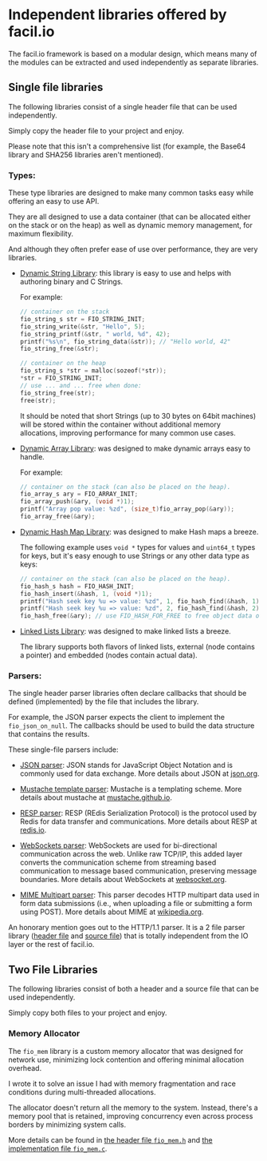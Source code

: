 # Independent libraries offered by facil.io 

The facil.io framework is based on a modular design, which means many of the modules can be extracted and used independently as separate libraries.

## Single file libraries

The following libraries consist of a single header file that can be used independently.

Simply copy the header file to your project and enjoy.

Please note that this isn't a comprehensive list (for example, the Base64 library and SHA256 libraries aren't mentioned).

### Types:

These type libraries are designed to make many common tasks easy while offering an easy to use API.

They are all designed to use a data container (that can be allocated either on the stack or on the heap) as well as dynamic memory management, for maximum flexibility.

And although they often prefer ease of use over performance, they are very libraries.

* [Dynamic String Library](lib/facil/core/types/fiobj/fio_string.h): this library is easy to use and helps with authoring binary and C Strings.

    For example:

    ```c
    // container on the stack
    fio_string_s str = FIO_STRING_INIT;
    fio_string_write(&str, "Hello", 5);
    fio_string_printf(&str, " world, %d", 42);
    printf("%s\n", fio_string_data(&str)); // "Hello world, 42"
    fio_string_free(&str);

    // container on the heap
    fio_string_s *str = malloc(sozeof(*str));
    *str = FIO_STRING_INIT;
    // use ... and ... free when done:
    fio_string_free(str);
    free(str);
    ```

    It should be noted that short Strings (up to 30 bytes on 64bit machines) will be stored within the container without additional memory allocations, improving performance for many common use cases.

* [Dynamic Array Library](lib/facil/core/types/fiobj/fio_array.h): was designed to make dynamic arrays easy to handle.

    For example:

    ```c
    // container on the stack (can also be placed on the heap).
    fio_array_s ary = FIO_ARRAY_INIT;
    fio_array_push(&ary, (void *)1);
    printf("Array pop value: %zd", (size_t)fio_array_pop(&ary));
    fio_array_free(&ary);
    ```

* [Dynamic Hash Map Library](lib/facil/core/types/fiobj/fio_hashmap.h): was designed to make Hash maps a breeze.

    The following example uses `void *` types for values and `uint64_t` types for keys, but it's easy enough to use Strings or any other data type as keys:

    ```c
    // container on the stack (can also be placed on the heap).
    fio_hash_s hash = FIO_HASH_INIT;
    fio_hash_insert(&hash, 1, (void *)1);
    printf("Hash seek key %u => value: %zd", 1, fio_hash_find(&hash, 1));
    printf("Hash seek key %u => value: %zd", 2, fio_hash_find(&hash, 2));
    fio_hash_free(&ary); // use FIO_HASH_FOR_FREE to free object data or custom keys.
    ```


* [Linked Lists Library](lib/facil/core/types/fiobj/fio_llist.h): was designed to make linked lists a breeze.

    The library supports both flavors of linked lists, external (node contains a pointer) and embedded (nodes contain actual data).

### Parsers:

The single header parser libraries often declare callbacks that should be defined (implemented) by the file that includes the library.

For example, the JSON parser expects the client to implement the `fio_json_on_null`. The callbacks should be used to build the data structure that contains the results.

These single-file parsers include:

* [JSON parser](lib/facil/core/types/fiobj/fio_json_parser.h): JSON stands for JavaScript Object Notation and is commonly used for data exchange. More details about JSON at [json.org](http://json.org).

* [Mustache template parser](lib/facil/core/types/fiobj/mustache_parser.h): Mustache is a templating scheme. More details about mustache at [mustache.github.io](http://mustache.github.io).

* [RESP parser](lib/facil/redis/resp_parser.h): RESP (REdis Serialization Protocol) is the protocol used by Redis for data transfer and communications. More details about RESP at [redis.io](https://redis.io/topics/protocol).

* [WebSockets parser](lib/facil/http/parsers/mustache_parser.h): WebSockets are used for bi-directional communication across the web. Unlike raw TCP/IP, this added layer converts the communication scheme from streaming based communication to message based communication, preserving message boundaries. More details about WebSockets at [websocket.org](https://www.websocket.org/aboutwebsocket.html).

* [MIME Multipart parser](ib/facil/http/parsers/http_mime_parser.h): This parser decodes HTTP multipart data used in form data submissions (i.e., when uploading a file or submitting a form using POST). More details about MIME at [wikipedia.org](https://en.wikipedia.org/wiki/MIME).

An honorary mention goes out to the HTTP/1.1 parser. It is a 2 file parser library ([header file](lib/facil/http/parsers/http1_parser.h) and [source file](lib/facil/http/parsers/http1_parser.c)) that is totally independent from the IO layer or the rest of facil.io.

## Two File Libraries

The following libraries consist of both a header and a source file that can be used independently.

Simply copy both files to your project and enjoy.

### Memory Allocator

The `fio_mem` library is a custom memory allocator that was designed for network use, minimizing lock contention and offering minimal allocation overhead.

I wrote it to solve an issue I had with memory fragmentation and race conditions during multi-threaded allocations.

The allocator doesn't return all the memory to the system. Instead, there's a memory pool that is retained, improving concurrency even across process borders by minimizing system calls.

More details can be found in [the header file `fio_mem.h`](lib/facil/core/types/fiobj/fio_mem.h) and [the implementation file `fio_mem.c`](lib/facil/core/types/fiobj/fio_mem.c).
